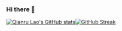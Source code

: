 ### Hi there 👋
[![Qianru Lao's GitHub stats](https://github-readme-stats.vercel.app/api?username=EstherBear&count_private=true&show_icons=true&card_width=270)](https://github.com/anuraghazra/github-readme-stats)[![GitHub Streak](https://github-readme-streak-stats.herokuapp.com/?user=EstherBear)](https://git.io/streak-stats)

<!--
**EstherBear/EstherBear** is a ✨ _special_ ✨ repository because its `README.md` (this file) appears on your GitHub profile.

Here are some ideas to get you started:

- 🔭 I’m currently working on ...
- 🌱 I’m currently learning ...
- 👯 I’m looking to collaborate on ...
- 🤔 I’m looking for help with ...
- 💬 Ask me about ...
- 📫 How to reach me: ...
- 😄 Pronouns: ...
- ⚡ Fun fact: ...
-->
